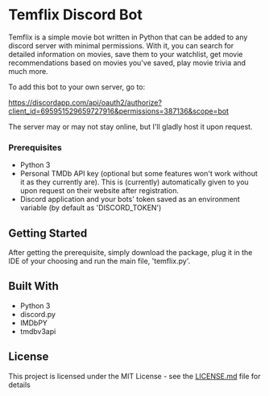 # Temflix Discord Bot

Temflix is a simple movie bot written in Python that can be added to any discord server with minimal permissions. 
With it, you can search for detailed information on movies, save them to your watchlist, get movie recommendations based on movies you've saved, play movie trivia and much more.

To add this bot to your own server, go to:

https://discordapp.com/api/oauth2/authorize?client_id=695951529659727916&permissions=387136&scope=bot

The server may or may not stay online, but I'll gladly host it upon request.

### Prerequisites

* Python 3
* Personal TMDb API key (optional but some features won't work without it as they currently are). This is (currently) automatically given to you upon request on their website after registration.
* Discord application and your bots' token saved as an environment variable (by default as 'DISCORD_TOKEN')

## Getting Started

After getting the prerequisite, simply download the package, plug it in the IDE of your choosing and run the main file, 'temflix.py'. 

## Built With

* Python 3
* discord.py
* IMDbPY
* tmdbv3api

## License

This project is licensed under the MIT License - see the [LICENSE.md](LICENSE.md) file for details
